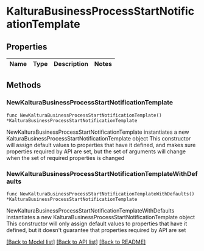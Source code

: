 # KalturaBusinessProcessStartNotificationTemplate

## Properties

Name | Type | Description | Notes
------------ | ------------- | ------------- | -------------

## Methods

### NewKalturaBusinessProcessStartNotificationTemplate

`func NewKalturaBusinessProcessStartNotificationTemplate() *KalturaBusinessProcessStartNotificationTemplate`

NewKalturaBusinessProcessStartNotificationTemplate instantiates a new KalturaBusinessProcessStartNotificationTemplate object
This constructor will assign default values to properties that have it defined,
and makes sure properties required by API are set, but the set of arguments
will change when the set of required properties is changed

### NewKalturaBusinessProcessStartNotificationTemplateWithDefaults

`func NewKalturaBusinessProcessStartNotificationTemplateWithDefaults() *KalturaBusinessProcessStartNotificationTemplate`

NewKalturaBusinessProcessStartNotificationTemplateWithDefaults instantiates a new KalturaBusinessProcessStartNotificationTemplate object
This constructor will only assign default values to properties that have it defined,
but it doesn't guarantee that properties required by API are set


[[Back to Model list]](../README.md#documentation-for-models) [[Back to API list]](../README.md#documentation-for-api-endpoints) [[Back to README]](../README.md)


